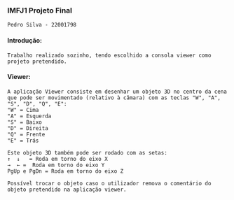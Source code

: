 ### **IMFJ1 Projeto Final**

    Pedro Silva - 22001798

#### **Introdução:**
    
    Trabalho realizado sozinho, tendo escolhido a consola viewer como projeto pretendido.

#### **Viewer:** 

    A aplicação Viewer consiste em desenhar um objeto 3D no centro da cena que pode ser movimentado (relativo à câmara) com as teclas "W", "A", "S", "D", "Q", "E":
    "W" = Cima
    "A" = Esquerda
    "S" = Baixo
    "D" = Direita
    "Q" = Frente
    "E" = Trás
    
    Este objeto 3D também pode ser rodado com as setas:
    ↑  ↓   = Roda em torno do eixo X
    →  ← =  Roda em torno do eixo Y
    PgUp e PgDn = Roda em torno do eixo Z

    Possível trocar o objeto caso o utilizador remova o comentário do objeto pretendido na aplicação viewer.